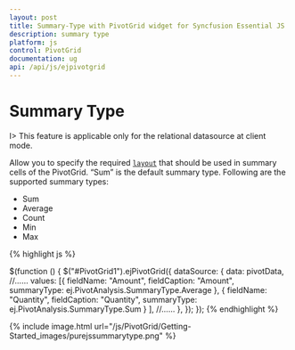 ```yaml
---
layout: post
title: Summary-Type with PivotGrid widget for Syncfusion Essential JS
description: summary type
platform: js
control: PivotGrid
documentation: ug
api: /api/js/ejpivotgrid
---
```


# Summary Type

I> This feature is applicable only for the relational datasource at client mode.

Allow you to specify the required [`layout`](/api/js/ejpivotgrid#members:layout) that should be used in summary cells of the PivotGrid. “Sum” is the default summary type. Following are the supported summary types:

* Sum
* Average
* Count
* Min
* Max

{% highlight js %}

$(function () {
    $("#PivotGrid1").ejPivotGrid({
        dataSource: {
            data: pivotData,
            //……
            values: [{
                fieldName: "Amount",
                fieldCaption: "Amount",
                summaryType: ej.PivotAnalysis.SummaryType.Average
            },
            {
                fieldName: "Quantity",
                fieldCaption: "Quantity",
                summaryType: ej.PivotAnalysis.SummaryType.Sum
            }
            ],
            //……
        },
    });
});
{% endhighlight %}

{% include image.html url="/js/PivotGrid/Getting-Started_images/purejssummarytype.png" %}


